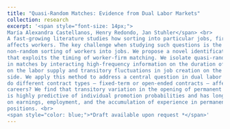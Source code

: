 ```yaml
---
title: "Quasi-Random Matches: Evidence from Dual Labor Markets"
collection: research
excerpt: '<span style="font-size: 14px;">
María Alexandra Castellanos, Henry Redondo, Jan Stuhler</span> <br>
A fast-growing literature studies how sorting into particular jobs, firms, or locations
affects workers. The key challenge when studying such questions is the
non-random sorting of workers into jobs. We propose a novel identification strategy
that exploits the timing of worker-firm matching. We isolate quasi-random variation
in matches by interacting high-frequency information on the duration of contracts
on the labor supply and transitory fluctuations in job creation on the labor demand
side. We apply this method to address a central question in dual labor markets: how
do different contract types – fixed-term or open-ended contracts – affect workers’
careers? We find that transitory variation in the opening of permanent contracts
is highly predictive of individual promotion probabilities and has long-lasting effects
on earnings, employment, and the accumulation of experience in permanent
positions. <br>
<span style="color: blue;">*Draft available upon request *</span>'
---
```

